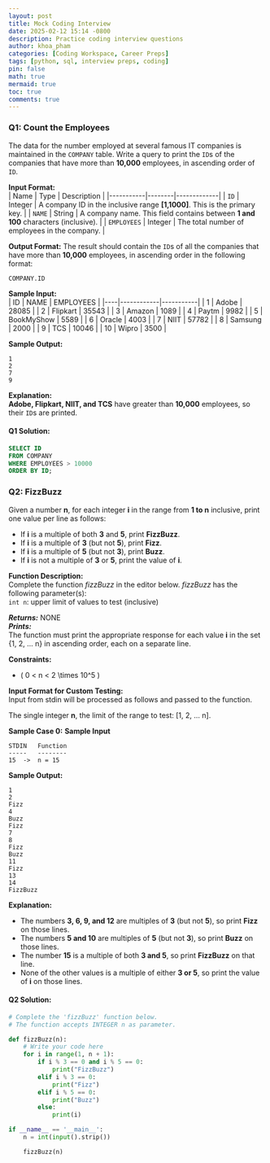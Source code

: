 ```yaml
---
layout: post
title: Mock Coding Interview
date: 2025-02-12 15:14 -0800
description: Practice coding interview questions
author: khoa_pham
categories: [Coding Workspace, Career Preps]
tags: [python, sql, interview preps, coding]
pin: false
math: true
mermaid: true
toc: true
comments: true
---
```


### Q1: Count the Employees

The data for the number employed at several famous IT companies is maintained in the `COMPANY` table. Write a query to print the `ID`s of the companies that have more than **10,000** employees, in ascending order of `ID`.

**Input Format:**  
| Name      | Type    | Description |
|-----------|--------|-------------|
| `ID`      | Integer | A company ID in the inclusive range **[1,1000]**. This is the primary key. |
| `NAME`    | String  | A company name. This field contains between **1 and 100** characters (inclusive). |
| `EMPLOYEES` | Integer | The total number of employees in the company. |

**Output Format:**
The result should contain the `ID`s of all the companies that have more than **10,000** employees, in ascending order in the following format:
```
COMPANY.ID
```

**Sample Input:**  
| ID | NAME        | EMPLOYEES |
|----|------------|-----------|
| 1  | Adobe      | 28085     |
| 2  | Flipkart   | 35543     |
| 3  | Amazon     | 1089      |
| 4  | Paytm      | 9982      |
| 5  | BookMyShow | 5589      |
| 6  | Oracle     | 4003      |
| 7  | NIIT       | 57782     |
| 8  | Samsung    | 2000      |
| 9  | TCS        | 10046     |
| 10 | Wipro      | 3500      |

**Sample Output:**
```
1
2
7
9
```

**Explanation:**  
**Adobe, Flipkart, NIIT, and TCS** have greater than **10,000** employees, so their `ID`s are printed.


#### Q1 Solution:

```sql
SELECT ID
FROM COMPANY
WHERE EMPLOYEES > 10000
ORDER BY ID;
```


### Q2: FizzBuzz

Given a number **n**, for each integer **i** in the range from **1 to n** inclusive, print one value per line as follows:  
- If **i** is a multiple of both **3** and **5**, print **FizzBuzz**.
- If **i** is a multiple of **3** (but not **5**), print **Fizz**.
- If **i** is a multiple of **5** (but not **3**), print **Buzz**.
- If **i** is not a multiple of **3** or **5**, print the value of **i**.

**Function Description:**  
Complete the function *fizzBuzz* in the editor below.
*fizzBuzz* has the following parameter(s):  
    `int n`: upper limit of values to test (inclusive)

***Returns:*** NONE  
***Prints:***    
The function must print the appropriate response for each value **i** in the set {1, 2, ... n} in ascending order, each on a separate line.



**Constraints:**  
- \( 0 < n < 2 \times 10^5 \)

**Input Format for Custom Testing:**  
Input from stdin will be processed as follows and passed to the function.

The single integer **n**, the limit of the range to test: [1, 2, ... n].

**Sample Case 0:**
**Sample Input**  
```
STDIN   Function
-----   --------
15  ->  n = 15
```

**Sample Output:**  
```
1
2
Fizz
4
Buzz
Fizz
7
8
Fizz
Buzz
11
Fizz
13
14
FizzBuzz
```

**Explanation:**  
- The numbers **3, 6, 9, and 12** are multiples of **3** (but not **5**), so print **Fizz** on those lines.
- The numbers **5 and 10** are multiples of **5** (but not **3**), so print **Buzz** on those lines.
- The number **15** is a multiple of both **3 and 5**, so print **FizzBuzz** on that line.
- None of the other values is a multiple of either **3 or 5**, so print the value of **i** on those lines.


#### Q2 Solution:

```python
# Complete the 'fizzBuzz' function below.
# The function accepts INTEGER n as parameter.

def fizzBuzz(n):
    # Write your code here
    for i in range(1, n + 1):
        if i % 3 == 0 and i % 5 == 0:
            print("FizzBuzz")
        elif i % 3 == 0:
            print("Fizz")
        elif i % 5 == 0:
            print("Buzz")
        else:
            print(i)

if __name__ == '__main__':
    n = int(input().strip())

    fizzBuzz(n)
```